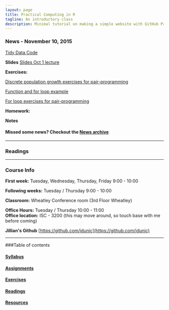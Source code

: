 ```yaml
---
layout: page
title: Practical Computing in R
tagline: An introductory class
description: Minimal tutorial on making a simple website with GitHub Pages
---
```


### News - November 10, 2015

[Tidy Data Code](pages/nov_3.html)

**Slides** [Slides Oct 1 lecture](pages/slides/Oct1.pptx)

**Exercises:** 

[Discrete population growth exercises for pair-programming](pages/discrete_population_exercise.html)

[Function and for loop example](pages/function_loop_examples.html)

[For loop exercises for pair-programming](pages/for_loops_inclass_exercises.html)

**Homework:** 

**Notes**  


#### Missed some news? Checkout the [News archive](pages/news_archive.html)
--------------------------------------------------------------------------------

### Readings 








------------------------------------------------------------------------------

### Course Info

**First week:** Tuesday, Wednesday, Thursday, Friday 9:00 - 10:00

**Following weeks:** Tuesday / Thursday 9:00 - 10:00

**Classroom:** Wheatley Conference room (3rd Floor Wheatley)

**Office Hours:** Tuesday / Thursday 10:00 - 11:00  
**Office location:** ISC - 3200 (this may move around, so touch base with me before coming)  

**Jillian's Github** [https://github.com/jdunic](https://github.com/jdunic)

------------------------------------------------------------------------------

###Table of contents

#### [Syllabus](pages/syllabus.html)

#### [Assignments](pages/assignments.html)

#### [Exercises](pages/exercises.html)

#### [Readings](pages/readings.html)

#### [Resources](pages/resources.html)





